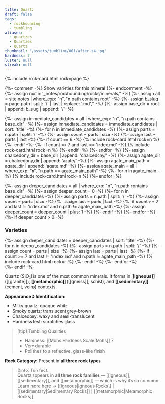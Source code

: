 ```yaml
---
title: Quartz
draft: false
tags:
  - rockhounding
  - tumbling
aliases:
  - quartzes
  - Quartzes
  - Quartz
thumbnail: "/assets/tumbling/001/after-s4.jpg"
hardness: 7
luster: null
streak: null
---
```

{% include rock-card.html rock=page %}

{%- comment -%} Show varieties for this mineral {%- endcomment -%}
{%- assign root = '_notes/rockhounding/rocks/minerals/' -%}
{%- assign all = site.notes | where_exp: "n", "n.path contains root" -%}
{%- assign b_slug = page.path | split: '/' | last | replace: '.md','' -%}
{%- assign base_dir = root | append: b_slug | append: '/' -%}

<div class="rock-card-grid">
  {%- assign immediate_candidates = all | where_exp: "n", "n.path contains base_dir" -%}
  {%- assign immediate_candidates = immediate_candidates | sort: 'title' -%}
  {%- for n in immediate_candidates -%}
    {%- assign parts = n.path | split: '/' -%}
    {%- assign count = parts | size -%}
    {%- assign last = parts | last -%}
    {%- if count == 6 -%}
      {% include rock-card.html rock=n %}
    {%- endif -%}
    {%- if count == 7 and last == 'index.md' -%}
      {% include rock-card.html rock=n %}
    {%- endif -%}
  {%- endfor -%}
  {%- assign chalcedony_dir = base_dir | append: 'chalcedony/' -%}
  {%- assign agate_dir = chalcedony_dir | append: 'agate/' -%}
  {%- assign agate_main_path = agate_dir | append: 'agate.md' -%}
  {%- assign agate_main = all | where_exp: "n", "n.path == agate_main_path" -%}
  {%- for n in agate_main -%}
    {% include rock-card.html rock=n %}
  {%- endfor -%}
</div>

{%- assign deeper_candidates = all | where_exp: "n", "n.path contains base_dir" -%}
{%- assign deeper_count = 0 -%}
{%- for n in deeper_candidates -%}
  {%- assign parts = n.path | split: '/' -%}
  {%- assign count = parts | size -%}
  {%- assign last = parts | last -%}
  {%- if count >= 7 and last != 'index.md' and n.path != agate_main_path -%}
    {%- assign deeper_count = deeper_count | plus: 1 -%}
  {%- endif -%}
{%- endfor -%}
{%- if deeper_count > 0 -%}
  <h3>Varieties</h3>
  <div class="rock-card-grid">
    {%- assign deeper_candidates = deeper_candidates | sort: 'title' -%}
    {%- for n in deeper_candidates -%}
      {%- assign parts = n.path | split: '/' -%}
      {%- assign count = parts | size -%}
      {%- assign last = parts | last -%}
      {%- if count >= 7 and last != 'index.md' and n.path != agate_main_path -%}
        {% include rock-card.html rock=n %}
      {%- endif -%}
    {%- endfor -%}
  </div>
{%- endif -%}

Quartz (SiO₂) is one of the most common minerals. It forms in **[[igneous]]** ([[granite]]), **[[metamorphic]]** ([[gneiss]], schist), and **[[sedimentary]]** (cement, veins) contexts.  

**Appearance & Identification:**  
- Milky quartz: opaque white  
- Smoky quartz: translucent grey-brown  
- Chalcedony: waxy and semi-translucent  
- Hardness test: scratches glass  

> [!tip] Tumbling Qualities  
> - Hardness: [[Mohs Hardness Scale|Mohs]] 7  
> - Very durable  
> - Polishes to a reflective, glass-like finish  

**Rock Category:** Present in **all three rock types**.

> [!info] Fun fact:  
> Quartz appears in **all three rock families** — [[igneous]], [[sedimentary]], and [[metamorphic]] — which is why it’s so common.  
> Learn more here → [[igneous|Igneous Rocks]] | [[sedimentary|Sedimentary Rocks]] | [[metamorphic|Metamorphic Rocks]]
